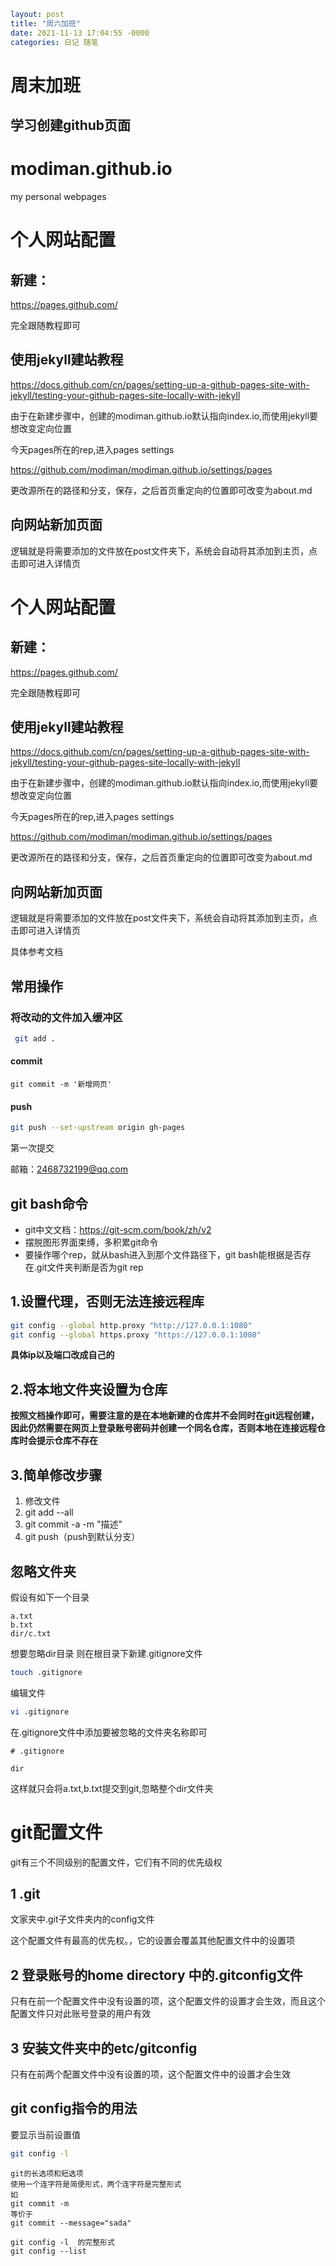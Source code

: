 ```yaml
layout: post
title: "周六加班"
date: 2021-11-13 17:04:55 -0000
categories: 日记 随笔
```

# 周末加班

## 学习创建github页面

# modiman.github.io

my personal webpages

# 个人网站配置

## 新建：

https://pages.github.com/

完全跟随教程即可

## 使用jekyll建站教程

https://docs.github.com/cn/pages/setting-up-a-github-pages-site-with-jekyll/testing-your-github-pages-site-locally-with-jekyll	

由于在新建步骤中，创建的modiman.github.io默认指向index.io,而使用jekyll要想改变定向位置

今天pages所在的rep,进入pages settings

https://github.com/modiman/modiman.github.io/settings/pages

更改源所在的路径和分支，保存，之后首页重定向的位置即可改变为about.md



## 向网站新加页面

逻辑就是将需要添加的文件放在post文件夹下，系统会自动将其添加到主页，点击即可进入详情页

# 个人网站配置

## 新建：

https://pages.github.com/

完全跟随教程即可

## 使用jekyll建站教程

https://docs.github.com/cn/pages/setting-up-a-github-pages-site-with-jekyll/testing-your-github-pages-site-locally-with-jekyll	

由于在新建步骤中，创建的modiman.github.io默认指向index.io,而使用jekyll要想改变定向位置

今天pages所在的rep,进入pages settings

https://github.com/modiman/modiman.github.io/settings/pages

更改源所在的路径和分支，保存，之后首页重定向的位置即可改变为about.md

## 向网站新加页面

逻辑就是将需要添加的文件放在post文件夹下，系统会自动将其添加到主页，点击即可进入详情页

具体参考文档



## 常用操作

### 将改动的文件加入缓冲区

```bash
 git add .
```

#### commit

```bas
git commit -m '新增网页'
```

#### push

```bash
git push --set-upstream origin gh-pages
```

第一次提交

邮箱：2468732199@qq.com

## git bash命令

* git中文文档：https://git-scm.com/book/zh/v2
* 摆脱图形界面束缚，多积累git命令
* 要操作哪个rep，就从bash进入到那个文件路径下，git bash能根据是否存在.git文件夹判断是否为git rep

## 1.设置代理，否则无法连接远程库

```bash
git config --global http.proxy "http://127.0.0.1:1080"
git config --global https.proxy "https://127.0.0.1:1080"
```

**具体ip以及端口改成自己的**

## 2.将本地文件夹设置为仓库

**按照文档操作即可，需要注意的是在本地新建的仓库并不会同时在git远程创建，因此仍然需要在网页上登录账号密码并创建一个同名仓库，否则本地在连接远程仓库时会提示仓库不存在**

## 3.简单修改步骤

1. 修改文件
2. git add --all
3. git commit  -a -m  "描述"
4. git push（push到默认分支）



## 忽略文件夹



假设有如下一个目录
```
a.txt
b.txt
dir/c.txt
```

想要忽略dir目录
则在根目录下新建.gitignore文件
```bash
touch .gitignore
```
编辑文件
```bash
vi .gitignore
```
在.gitignore文件中添加要被忽略的文件夹名称即可
```
# .gitignore

dir
```
这样就只会将a.txt,b.txt提交到git,忽略整个dir文件夹

# git配置文件

git有三个不同级别的配置文件，它们有不同的优先级权

## 1 .git

文家夹中.git子文件夹内的config文件

这个配置文件有最高的优先权。，它的设置会覆盖其他配置文件中的设置项

## 2 登录账号的home directory 中的.gitconfig文件

只有在前一个配置文件中没有设置的项，这个配置文件的设置才会生效，而且这个配置文件只对此账号登录的用户有效

## 3 安装文件夹中的etc/gitconfig

只有在前两个配置文件中没有设置的项，这个配置文件中的设置才会生效



## git config指令的用法

要显示当前设置值

```bash
git config -l
```

 

```
git的长选项和短选项
使用一个连字符是简便形式，两个连字符是完整形式
如
git commit -m 
等价于
git commit --message="sada"

git config -l  的完整形式
git config --list
```

